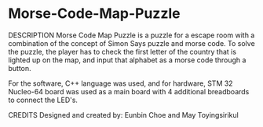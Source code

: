 # Morse-Code-Map-Puzzle

DESCRIPTION
Morse Code Map Puzzle is a puzzle for a escape room with a combination of the concept of Simon Says puzzle and morse code.
To solve the puzzle, the player has to check the first letter of the country that is lighted up on the map, and input that alphabet as a morse code through a button. 

For the software, C++ language was used,
and for hardware, STM 32 Nucleo-64 board was used as a main board with 4 additional breadboards to connect the LED's.

CREDITS
Designed and created by:
Eunbin Choe and May Toyingsirikul